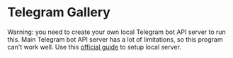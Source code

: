 # Telegram Gallery
Warning: you need to create your own local Telegram bot API server to run this. Main Telegram bot API server has a lot of limitations, so this program can't work well.
Use this [official guide](https://github.com/tdlib/telegram-bot-api) to setup local server.
